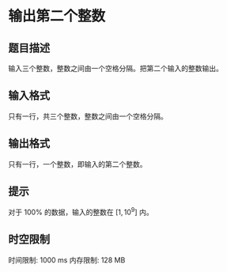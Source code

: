 # 输出第二个整数

## 题目描述

输入三个整数，整数之间由一个空格分隔。把第二个输入的整数输出。

## 输入格式

只有一行，共三个整数，整数之间由一个空格分隔。

## 输出格式

只有一行，一个整数，即输入的第二个整数。

## 提示

对于 $100\%$ 的数据，输入的整数在 $[1, {10}^9]$ 内。

## 时空限制

时间限制: 1000 ms
内存限制: 128 MB
